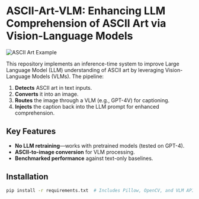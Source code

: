 # ASCII-Art-VLM: Enhancing LLM Comprehension of ASCII Art via Vision-Language Models  

![ASCII Art Example](https://via.placeholder.com/400x200?text=ASCII+Art+to+Image+Demo)  

This repository implements an inference-time system to improve Large Language Model (LLM) understanding of ASCII art by leveraging Vision-Language Models (VLMs). The pipeline:  
1. **Detects** ASCII art in text inputs.  
2. **Converts** it into an image.  
3. **Routes** the image through a VLM (e.g., GPT-4V) for captioning.  
4. **Injects** the caption back into the LLM prompt for enhanced comprehension.  

## Key Features  
- **No LLM retraining**—works with pretrained models (tested on GPT-4).  
- **ASCII-to-image conversion** for VLM processing.  
- **Benchmarked performance** against text-only baselines.  

## Installation  
```bash
pip install -r requirements.txt  # Includes Pillow, OpenCV, and VLM APIs
